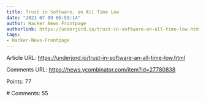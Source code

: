 ```yaml
---
title: Trust in Software, an All Time Low
date: "2021-07-09 05:59:14"
author: Hacker News Frontpage
authorlink: https://underjord.io/trust-in-software-an-all-time-low.html
tags:
- Hacker-News-Frontpage
---
```


<p>Article URL: <a href="https://underjord.io/trust-in-software-an-all-time-low.html">https://underjord.io/trust-in-software-an-all-time-low.html</a></p>
<p>Comments URL: <a href="https://news.ycombinator.com/item?id=27780838">https://news.ycombinator.com/item?id=27780838</a></p>
<p>Points: 77</p>
<p># Comments: 55</p>

